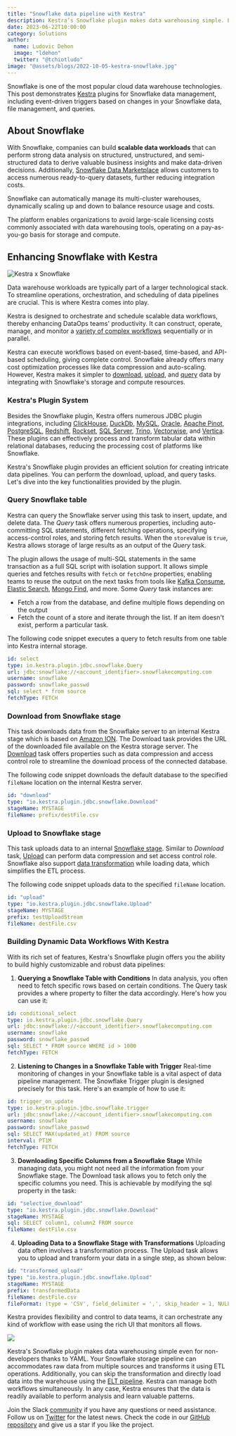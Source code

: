 ```yaml
---
title: "Snowflake data pipeline with Kestra"
description: Kestra’s Snowflake plugin makes data warehousing simple. Even non-developers can write relevant flows and data pipeline
date: 2023-06-22T10:00:00
category: Solutions
author:
  name: Ludovic Dehon
  image: "ldehon"
  twitter: "@tchiotludo"
image: "@assets/blogs/2022-10-05-kestra-snowflake.jpg"
---
```


Snowflake is one of the most popular cloud data warehouse technologies. This post demonstrates [Kestra](https://github.com/kestra-io/kestra) plugins for Snowflake data management, including event-driven triggers based on changes in your Snowflake data, file management, and queries.

## About Snowflake ##

With Snowflake, companies can build **scalable data workloads** that can perform strong data analysis on structured, unstructured, and semi-structured data to derive valuable business insights and make data-driven decisions. Additionally, [Snowflake Data Marketplace](https://www.snowflake.com/data-marketplace/) allows customers to access numerous ready-to-query datasets, further reducing integration costs.

Snowflake can automatically manage its multi-cluster warehouses, dynamically scaling up and down to balance resource usage and costs.

The platform enables organizations to avoid large-scale licensing costs commonly associated with data warehousing tools, operating on a pay-as-you-go basis for storage and compute.

## Enhancing Snowflake with Kestra ##

![Kestra x Snowflake](@assets/blogs/2022-10-05-kestra-snowflake/snowflake.png)

Data warehouse workloads are typically part of a larger technological stack. To streamline operations, orchestration, and scheduling of data pipelines are crucial. This is where Kestra comes into play.

Kestra is designed to orchestrate and schedule scalable data workflows, thereby enhancing DataOps teams' productivity. It can construct, operate, manage, and monitor a [variety of complex workflows](/docs/tutorial/flowable) sequentially or in parallel.

Kestra can execute workflows based on event-based, time-based, and API-based scheduling, giving complete control.
Snowflake already offers many cost optimization processes like data compression and auto-scaling. However, Kestra makes it simpler to [download](/plugins/plugin-jdbc-snowflake/io.kestra.plugin.jdbc.snowflake.download), [upload](/plugins/plugin-jdbc-snowflake/io.kestra.plugin.jdbc.snowflake.upload), and [query](/plugins/plugin-jdbc-snowflake/io.kestra.plugin.jdbc.snowflake.query) data by integrating with Snowflake's storage and compute resources.

### Kestra's Plugin System ###
Besides the Snowflake plugin, Kestra offers numerous JDBC plugin integrations, including [ClickHouse](/plugins/plugin-jdbc-clickhouse), [DuckDb](/plugins/plugin-jdbc-duckdb), [MySQL](/plugins/plugin-jdbc-mysql), [Oracle](/plugins/plugin-jdbc-oracle), [Apache Pinot](/plugins/plugin-jdbc-pinot), [PostgreSQL](/plugins/plugin-jdbc-postgres), [Redshift](/plugins/plugin-jdbc-redshift), [Rockset](/plugins/plugin-jdbc-rockset/), [SQL Server](/plugins/plugin-jdbc-sqlserver), [Trino](/plugins/plugin-jdbc-trino), [Vectorwise](/plugins/plugin-jdbc-vectorwise), and [Vertica](/plugins/plugin-jdbc-vertica). These plugins can effectively process and transform tabular data within relational databases, reducing the processing cost of platforms like Snowflake.

Kestra's Snowflake plugin provides an efficient solution for creating intricate data pipelines. You can perform the download, upload, and query tasks. Let's dive into the key functionalities provided by the plugin.

### Query Snowflake table ###
Kestra can query the Snowflake server using this task to insert, update, and delete data. The *Query* task offers numerous properties, including auto-committing SQL statements, different fetching operations, specifying access-control roles, and storing fetch results. When the `store`value is `true`, Kestra allows storage of large results as an output of the *Query* task.

The plugin allows the usage of multi-SQL statements in the same transaction as a full SQL script with isolation support. It allows simple queries and fetches results with `fetch` or `fetchOne` properties, enabling teams to reuse the output on the next tasks from tools like [Kafka Consume](/plugins/plugin-kafka/io.kestra.plugin.kafka.consume), [Elastic Search](/plugins/plugin-elasticsearch/io.kestra.plugin.elasticsearch.search), [Mongo Find](/plugins/plugin-mongodb/io.kestra.plugin.mongodb.find), and more. Some *Query* task instances are:

-   Fetch a row from the database, and define multiple flows depending on the output
-   Fetch the count of a store and iterate through the list. If an item doesn't exist, perform a particular task.

The following code snippet executes a query to fetch results from one table into Kestra internal storage.

```yaml
id: select
type: io.kestra.plugin.jdbc.snowflake.Query
url: jdbc:snowflake://<account_identifier>.snowflakecomputing.com
username: snowflake
password: snowflake_passwd
sql: select * from source
fetchType: FETCH
```

### Download from Snowflake stage
This task downloads data from the Snowflake server to an internal Kestra stage which is based on [Amazon ION](https://amzn.github.io/ion-docs/). The Download task provides the URL of the downloaded file available on the Kestra storage server. The [Download](/plugins/plugin-jdbc-snowflake/io.kestra.plugin.jdbc.snowflake.download) task offers properties such as data compression and access control role to streamline the download process of the connected database.

The following code snippet downloads the default database to the specified `fileName` location on the internal Kestra server.

```yaml
id: "download"
type: "io.kestra.plugin.jdbc.snowflake.Download"
stageName: MYSTAGE
fileName: prefix/destFile.csv
```

### Upload to Snowflake stage ###
This task uploads data to an internal [Snowflake stage](https://docs.snowflake.com/en/user-guide/data-load-considerations-stage.html). Similar to *Download* task, [Upload](/plugins/plugin-jdbc-snowflake/io.kestra.plugin.jdbc.snowflake.upload) can perform data compression and set access control role. Snowflake also support [data transformation](https://docs.snowflake.com/en/user-guide/data-load-transform.html) while loading data, which simplifies the ETL process.

The following code snippet uploads data to the specified `fileName` location.

```yaml
id: "upload"
type: "io.kestra.plugin.jdbc.snowflake.Upload"
stageName: MYSTAGE
prefix: testUploadStream
fileName: destFile.csv
```

### Building Dynamic Data Workflows With Kestra

With its rich set of features, Kestra's Snowflake plugin offers you the ability to build highly customizable and robust data pipelines:

1. **Querying a Snowflake Table with Conditions**
In data analysis, you often need to fetch specific rows based on certain conditions. The Query task provides a where property to filter the data accordingly. Here's how you can use it:

```yaml
id: conditional_select
type: io.kestra.plugin.jdbc.snowflake.Query
url: jdbc:snowflake://<account_identifier>.snowflakecomputing.com
username: snowflake
password: snowflake_passwd
sql: SELECT * FROM source WHERE id > 1000
fetchType: FETCH
```

2. **Listening to Changes in a Snowflake Table with Trigger**
Real-time monitoring of changes in your Snowflake table is a vital aspect of data pipeline management. The Snowflake Trigger plugin is designed precisely for this task. Here's an example of how to use it:

```yaml
id: trigger_on_update
type: io.kestra.plugin.jdbc.snowflake.trigger
url: jdbc:snowflake://<account_identifier>.snowflakecomputing.com
username: snowflake
password: snowflake_passwd
sql: SELECT MAX(updated_at) FROM source
interval: PT1M
fetchType: FETCH
```

3. **Downloading Specific Columns from a Snowflake Stage**
While managing data, you might not need all the information from your Snowflake stage. The Download task allows you to fetch only the specific columns you need. This is achievable by modifying the sql property in the task:

```yaml
id: "selective_download"
type: "io.kestra.plugin.jdbc.snowflake.Download"
stageName: MYSTAGE
sql: SELECT column1, column2 FROM source
fileName: destFile.csv
```

4. **Uploading Data to a Snowflake Stage with Transformations**
Uploading data often involves a transformation process. The Upload task allows you to upload and transform your data in a single step, as shown below:

```yaml
id: "transformed_upload"
type: "io.kestra.plugin.jdbc.snowflake.Upload"
stageName: MYSTAGE
prefix: transformedData
fileName: destFile.csv
fileFormat: (type = 'CSV', field_delimiter = ',', skip_header = 1, NULL_IF = ('\\N'))
```

Kestra provides flexibility and control to data teams, it can orchestrate any kind of workflow with ease using the rich UI that monitors all flows.

![](/ui.gif)

Kestra's Snowflake plugin makes data warehousing simple even for non-developers thanks to YAML. Your Snowflake storage pipeline can accommodates raw data from multiple sources and transforms it using ETL operations. Additionally, you can skip the transformation and directly load data into the warehouse using the [ELT pipeline](./2022-04-27-etl-vs-elt). Kestra can manage both workflows simultaneously. In any case, Kestra ensures that the data is readily available to perform analysis and learn valuable patterns.

Join the Slack [community](https://kestra.io/slack) if you have any questions or need assistance.
Follow us on [Twitter](https://twitter.com/kestra_io) for the latest news.
Check the code in our [GitHub repository](https://github.com/kestra-io/kestra) and give us a star if you like the project.

